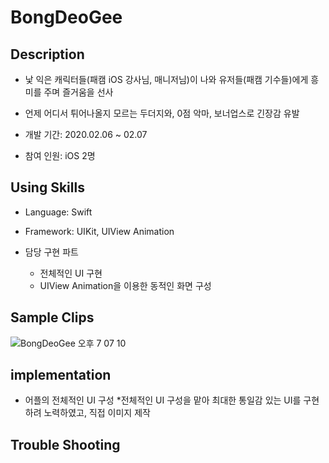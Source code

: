 



# BongDeoGee



## Description

- 낯 익은 캐릭터들(패캠 iOS 강사님, 매니저님)이 나와 유저들(패캠 기수들)에게 흥미를 주며 즐거움을 선사 

- 언제 어디서 튀어나올지 모르는 두더지와, 0점 악마, 보너업스로 긴장감 유발

  

- 개발 기간: 2020.02.06 ~ 02.07 

- 참여 인원: iOS 2명



## Using Skills

- Language: Swift

- Framework: UIKit, UIView Animation

- 담당 구현 파트
  - 전체적인 UI 구현
  - UIView Animation을 이용한 동적인 화면 구성



## Sample Clips

![BongDeoGee 오후 7 07 10](https://user-images.githubusercontent.com/57229970/81282494-319ba700-9096-11ea-8949-ea200f48983a.gif)

## implementation

- 어플의 전체적인 UI 구성
  *전체적인 UI 구성을 맡아 최대한 통일감 있는 UI를 구현하려 노력하였고, 직접 이미지 제작

  


## Trouble Shooting

